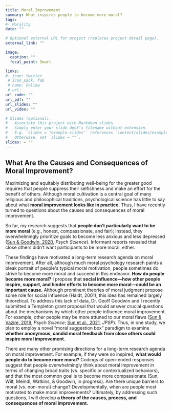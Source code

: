 ```yaml
---
title: Moral Improvement
summary: What inspires people to become more moral?
tags:
#- Morality
date: ""

# Optional external URL for project (replaces project detail page).
external_link: ""

image:
  caption: ""
  focal_point: Smart

links:
#- icon: twitter
 # icon_pack: fab
 # name: Follow
 # url: 
url_code: ""
url_pdf: ""
url_slides: ""
url_video: ""

# Slides (optional).
#   Associate this project with Markdown slides.
#   Simply enter your slide deck's filename without extension.
#   E.g. `slides = "example-slides"` references `content/slides/example-slides.md`.
#   Otherwise, set `slides = ""`.
slides: = ""
---
```


## What Are the Causes and Consequences of Moral Improvement?

Maximizing and equitably distributing well-being for the greater good requires that people suppress their selfishness and make an effort for the benefit of others. Although moral cultivation is a central goal of many religious and philosophical traditions, psychological science has little to say about what **moral improvement looks like in practice.** Thus, I have recently turned to questions about the causes and consequences of moral improvement.

So far, my research suggests that **people don’t particularly want to be more moral** (e.g., honest, compassionate, and fair); instead, they overwhelmingly prioritize goals to become less anxious and less depressed ([Sun & Goodwin, 2020](https://jessiesun.me/publication/sun-2020c/sun-2020c.pdf), *Psych Science*). Informant reports revealed that close others didn’t want participants to be more moral, either.

These findings have motivated a long-term research agenda on moral improvement. After all, although much moral psychology research paints a bleak portrait of people's typical moral motivation, people sometimes do strive to become more moral and succeed in this endeavor. **How do people become more moral?** I propose that **social influence—how other people inspire, support, and hinder efforts to become more moral—could be an important cause.** Although prominent theories of moral judgment propose some role for social influence (Haidt, 2001), this idea has remained largely theoretical. To address this lack of data, Dr. Geoff Goodwin and I recently submitted a Templeton grant proposal that would answer crucial questions about the mechanisms by which other people influence moral improvement. For example, other people may be more attuned to our moral flaws ([Sun & Vazire, 2019](https://jessiesun.me/publication/sun-2019/sun-2019.pdf), *Psych Science*; [Sun et al., 2021](https://jessiesun.me/publication/sun-2021/sun-2021.pdf), *JPSP*). Thus, in one study, we plan to employ a novel “moral suggestion box” paradigm to examine **whether anonymous, candid moral feedback from close others could inspire moral improvement**.

There are many other promising directions for a long-term research agenda on moral improvement. For example, if they were so inspired, **what would people do to become more moral?** Codings of open-ended responses suggest that people overwhelmingly think about moral improvement in terms of changing broad traits (vs. specific or contextualized behaviors), and that the most common goal is to become more compassionate (Sun, Wilt, Meindl, Watkins, & Goodwin, in progress). Are there unique barriers to moral (vs. non-moral) change? Developmentally, when are people most motivated to make moral improvements? Ultimately, by addressing such questions, I will develop **a theory of the causes, process, and consequences of moral improvement.**